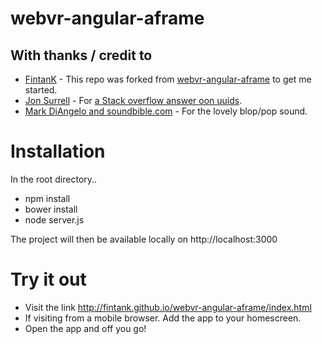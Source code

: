 # webvr-angular-aframe

## With thanks / credit to
* [FintanK](https://github.com/FintanK) - This repo was forked from [webvr-angular-aframe](https://github.com/FintanK/webvr-angular-aframe) to get me started.
* [Jon Surrell](http://stackoverflow.com/users/1432801) - For [a Stack overflow answer oon uuids](http://stackoverflow.com/questions/105034/create-guid-uuid-in-javascript/105074#105074).
* [Mark DiAngelo and soundbible.com](http://soundbible.com/2067-Blop.html) - For the lovely blop/pop sound.


# Installation

In the root directory..

- npm install
- bower install
- node server.js

The project will then be available locally on http://localhost:3000

# Try it out

- Visit the link http://fintank.github.io/webvr-angular-aframe/index.html
- If visiting from a mobile browser. Add the app to your homescreen.
- Open the app and off you go!

